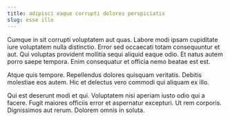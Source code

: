 ```yaml
---
title: adipisci eaque corrupti dolores perspiciatis
slug: esse illo
---
```


Cumque in sit corrupti voluptatem aut quas. Labore modi ipsam cupiditate iure voluptatem nulla distinctio. Error sed occaecati totam consequuntur et aut. Qui voluptas provident mollitia sequi aliquid eaque odio. Et natus autem porro saepe tempora. Enim consequatur et officia nemo beatae est est.

Atque quis tempore. Repellendus dolores quisquam veritatis. Debitis molestiae eos autem. Hic et delectus vero commodi qui aliquam ex illo.

Qui est deserunt modi et qui. Voluptatem nisi aperiam iusto odio qui a facere. Fugit maiores officiis error et aspernatur excepturi. Ut rem corporis. Dignissimos aut rerum. Dolorem omnis in soluta.
